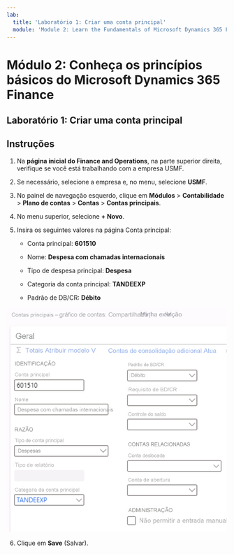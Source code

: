 ```yaml
---
lab:
  title: 'Laboratório 1: Criar uma conta principal'
  module: 'Module 2: Learn the Fundamentals of Microsoft Dynamics 365 Finance'
---
```

    
# <a name="module-2-learn-the-fundamentals-of-microsoft-dynamics-365-finance"></a>Módulo 2: Conheça os princípios básicos do Microsoft Dynamics 365 Finance
    
## <a name="lab-1---create-a-main-account"></a>Laboratório 1: Criar uma conta principal

## <a name="instructions"></a>Instruções

1. Na **página inicial do Finance and Operations**, na parte superior direita, verifique se você está trabalhando com a empresa USMF.

2. Se necessário, selecione a empresa e, no menu, selecione **USMF**.

3. No painel de navegação esquerdo, clique em **Módulos** > **Contabilidade** > **Plano de contas** > **Contas** > **Contas principais**.

4. No menu superior, selecione **+ Novo**.

5. Insira os seguintes valores na página Conta principal:

    - Conta principal: **601510**

    - Nome: **Despesa com chamadas internacionais**

    - Tipo de despesa principal: **Despesa**

    - Categoria da conta principal: **TANDEEXP**

    - Padrão de DB/CR: **Débito**

 ![Captura de tela de Contas principais ─ gráfico de contas: Página compartilhada com os campos da etapa 5 preenchidos](./media/m-002-explore-general-ledgers-in-microsoft-dynamics-365-finance-03.png)

6. Clique em **Save** (Salvar).
